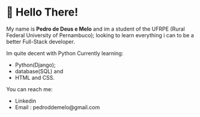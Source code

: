 <h1>👋 Hello There!</h1>

My name is <b>Pedro de Deus e Melo</b> and im a student of the UFRPE (Rural Federal University of Pernambuco); looking to learn everything i can to be a better Full-Stack developer.

Im quite decent with Python
Currently learning:
<ul>
  <li>Python(Django);</li>
  <li>database(SQL) and</li>
  <li>HTML and CSS.</li>
</ul>
You can reach me:
<ul>
  <li>
    <a hrefs="https://www.linkedin.com/in/pedro-melo-22b4a1235/">Linkedin</a>
  </li>
  <li>Email : pedroddemelo@gmail.com</li>
</ul>
